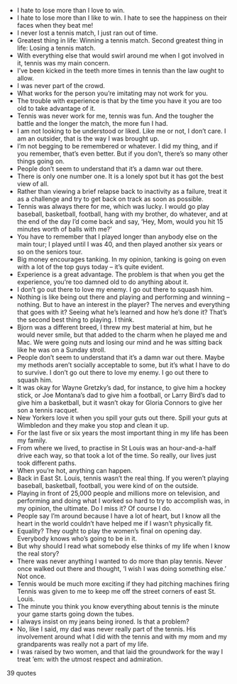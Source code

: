  - I hate to lose more than I love to win.
 - I hate to lose more than I like to win. I hate to see the happiness on their faces when they beat me!
 - I never lost a tennis match, I just ran out of time.
 - Greatest thing in life: Winning a tennis match. Second greatest thing in life: Losing a tennis match.
 - With everything else that would swirl around me when I got involved in it, tennis was my main concern.
 - I’ve been kicked in the teeth more times in tennis than the law ought to allow.
 - I was never part of the crowd.
 - What works for the person you’re imitating may not work for you.
 - The trouble with experience is that by the time you have it you are too old to take advantage of it.
 - Tennis was never work for me, tennis was fun. And the tougher the battle and the longer the match, the more fun I had.
 - I am not looking to be understood or liked. Like me or not, I don’t care. I am an outsider, that is the way I was brought up.
 - I’m not begging to be remembered or whatever. I did my thing, and if you remember, that’s even better. But if you don’t, there’s so many other things going on.
 - People don’t seem to understand that it’s a damn war out there.
 - There is only one number one. It is a lonely spot but it has got the best view of all.
 - Rather than viewing a brief relapse back to inactivity as a failure, treat it as a challenge and try to get back on track as soon as possible.
 - Tennis was always there for me, which was lucky. I would go play baseball, basketball, football, hang with my brother, do whatever, and at the end of the day I’d come back and say, ‘Hey, Mom, would you hit 15 minutes worth of balls with me?’
 - You have to remember that I played longer than anybody else on the main tour; I played until I was 40, and then played another six years or so on the seniors tour.
 - Big money encourages tanking. In my opinion, tanking is going on even with a lot of the top guys today – it’s quite evident.
 - Experience is a great advantage. The problem is that when you get the experience, you’re too damned old to do anything about it.
 - I don’t go out there to love my enemy. I go out there to squash him.
 - Nothing is like being out there and playing and performing and winning – nothing. But to have an interest in the player? The nerves and everything that goes with it? Seeing what he’s learned and how he’s done it? That’s the second best thing to playing. I think.
 - Bjorn was a different breed, I threw my best material at him, but he would never smile, but that added to the charm when he played me and Mac. We were going nuts and losing our mind and he was sitting back like he was on a Sunday stroll.
 - People don’t seem to understand that it’s a damn war out there. Maybe my methods aren’t socially acceptable to some, but it’s what I have to do to survive. I don’t go out there to love my enemy. I go out there to squash him.
 - It was okay for Wayne Gretzky’s dad, for instance, to give him a hockey stick, or Joe Montana’s dad to give him a football, or Larry Bird’s dad to give him a basketball, but it wasn’t okay for Gloria Connors to give her son a tennis racquet.
 - New Yorkers love it when you spill your guts out there. Spill your guts at Wimbledon and they make you stop and clean it up.
 - For the last five or six years the most important thing in my life has been my family.
 - From where we lived, to practise in St Louis was an hour-and-a-half drive each way, so that took a lot of the time. So really, our lives just took different paths.
 - When you’re hot, anything can happen.
 - Back in East St. Louis, tennis wasn’t the real thing. If you weren’t playing baseball, basketball, football, you were kind of on the outside.
 - Playing in front of 25,000 people and millions more on television, and performing and doing what I worked so hard to try to accomplish was, in my opinion, the ultimate. Do I miss it? Of course I do.
 - People say I’m around because I have a lot of heart, but I know all the heart in the world couldn’t have helped me if I wasn’t physically fit.
 - Equality? They ought to play the women’s final on opening day. Everybody knows who’s going to be in it.
 - But why should I read what somebody else thinks of my life when I know the real story?
 - There was never anything I wanted to do more than play tennis. Never once walked out there and thought, ‘I wish I was doing something else.’ Not once.
 - Tennis would be much more exciting if they had pitching machines firing Tennis was given to me to keep me off the street corners of east St. Louis.
 - The minute you think you know everything about tennis is the minute your game starts going down the tubes.
 - I always insist on my jeans being ironed. Is that a problem?
 - No, like I said, my dad was never really part of the tennis. His involvement around what I did with the tennis and with my mom and my grandparents was really not a part of my life.
 - I was raised by two women, and that laid the groundwork for the way I treat ’em: with the utmost respect and admiration.

39 quotes